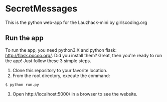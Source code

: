 # SecretMessages

This is the python web-app for the Lauzhack-mini by girlscoding.org

## Run the app

To run the app, you need python3.X and python flask: http://flask.pocoo.org/.
Did you install them? Great, then you're ready to run the app! Just follow these 3 simple steps.  
1. Clone this repository to your favorite location.
2. From the root directory, execute the command:
``` 
$ python run.py
```
3. Open http://localhost:5000/ in a browser to see the website. 
